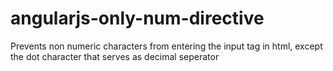 # angularjs-only-num-directive
Prevents non numeric characters from entering the input tag in html, except the dot character that serves as decimal seperator 
